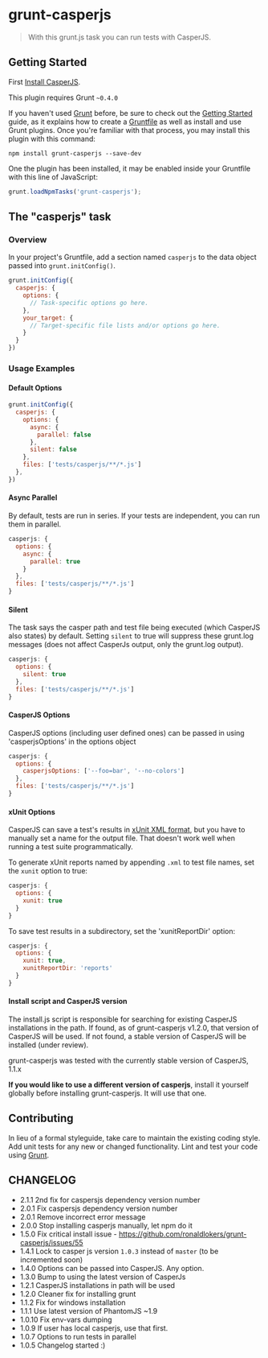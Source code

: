 # grunt-casperjs

> With this grunt.js task you can run tests with CasperJS.

## Getting Started

First [Install CasperJS](http://casperjs.org/installation.html).

This plugin requires Grunt `~0.4.0`

If you haven't used [Grunt](http://gruntjs.com/) before, be sure to check out the [Getting Started](http://gruntjs.com/getting-started) guide, as it explains how to create a [Gruntfile](http://gruntjs.com/sample-gruntfile) as well as install and use Grunt plugins. Once you're familiar with that process, you may install this plugin with this command:

```shell
npm install grunt-casperjs --save-dev
```

One the plugin has been installed, it may be enabled inside your Gruntfile with this line of JavaScript:

```js
grunt.loadNpmTasks('grunt-casperjs');
```

## The "casperjs" task

### Overview

In your project's Gruntfile, add a section named `casperjs` to the data object passed into `grunt.initConfig()`.

```js
grunt.initConfig({
  casperjs: {
    options: {
      // Task-specific options go here.
    },
    your_target: {
      // Target-specific file lists and/or options go here.
    }
  }
})
```

### Usage Examples

#### Default Options

```js
grunt.initConfig({
  casperjs: {
    options: {
      async: {
        parallel: false
      },
      silent: false
    },
    files: ['tests/casperjs/**/*.js']
  },
})
```

#### Async Parallel

By default, tests are run in series. If your tests are independent, you can run them in parallel.

```javascript
casperjs: {
  options: {
    async: {
      parallel: true
    }
  },
  files: ['tests/casperjs/**/*.js']
}
```

#### Silent

The task says the casper path and test file being executed (which CasperJS also
states) by default. Setting `silent` to true will suppress these grunt.log
messages (does not affect CasperJs output, only the grunt.log output).

```javascript
casperjs: {
  options: {
    silent: true
  },
  files: ['tests/casperjs/**/*.js']
}
```

#### CasperJS Options

CasperJS options (including user defined ones) can be passed in using 'casperjsOptions' in the options object

```javascript
casperjs: {
  options: {
    casperjsOptions: ['--foo=bar', '--no-colors']
  },
  files: ['tests/casperjs/**/*.js']
}
```

#### xUnit Options

CasperJS can save a test's results in
[xUnit XML format](http://casperjs.readthedocs.org/en/latest/testing.html#xunit-report),
but you have to manually set a name for the output file. That doesn't work well
when running a test suite programmatically.

To generate xUnit reports named by appending `.xml` to test file names, set the
`xunit` option to true:

```javascript
casperjs: {
  options: {
    xunit: true
  }
}
```

To save test results in a subdirectory, set the 'xunitReportDir' option:

```javascript
casperjs: {
  options: {
    xunit: true,
    xunitReportDir: 'reports'
  }
}
```

#### Install script and CasperJS version

The install.js script is responsible for searching for existing CasperJS installations in the path. If found, as of grunt-casperjs v1.2.0, that version of CasperJS will be used. If not found, a stable version of CasperJS will be installed (under review).

grunt-casperjs was tested with the currently stable version of CasperJS, 1.1.x

**If you would like to use a different version of casperjs**, install it yourself globally before installing grunt-casperjs. It will use that one.

## Contributing

In lieu of a formal styleguide, take care to maintain the existing coding style. Add unit tests for any new or changed functionality. Lint and test your code using [Grunt](http://gruntjs.com/).


## CHANGELOG

* 2.1.1 2nd fix for caspersjs dependency version number
* 2.0.1 Fix caspersjs dependency version number
* 2.0.1 Remove incorrect error message
* 2.0.0 Stop installing casperjs manually, let npm do it
* 1.5.0 Fix critical install issue - https://github.com/ronaldlokers/grunt-casperjs/issues/55
* 1.4.1 Lock to casper js version `1.0.3` instead of `master` (to be incremented soon)
* 1.4.0 Options can be passed into CasperJS. Any option.
* 1.3.0 Bump to using the latest version of CasperJs
* 1.2.1 CasperJS installations in path will be used
* 1.2.0 Cleaner fix for installing grunt
* 1.1.2 Fix for windows installation
* 1.1.1 Use latest version of PhantomJS ~1.9
* 1.0.10 Fix env-vars dumping
* 1.0.9 If user has local casperjs, use that first.
* 1.0.7 Options to run tests in parallel
* 1.0.5 Changelog started :)
